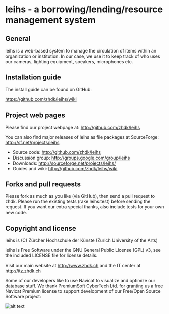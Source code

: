 # leihs - a borrowing/lending/resource management system

## General

leihs is a web-based system to manage the circulation of items within an 
organization or institution. In our case, we use it to keep track of who uses 
our cameras, lighting equipment, speakers, microphones etc. 


## Installation guide

The install guide can be found on GitHub:

https://github.com/zhdk/leihs/wiki

## Project web pages

Please find our project webpage at: 
http://github.com/zhdk/leihs

You can also find major releases of leihs as file packages at SourceForge: 
http://sf.net/projects/leihs

* Source code:         http://github.com/zhdk/leihs
* Discussion group:    http://groups.google.com/group/leihs
* Downloads:           http://sourceforge.net/projects/leihs/
* Guides and wiki:     http://github.com/zhdk/leihs/wiki

## Forks and pull requests

Please fork as much as you like (via GitHub), then send a pull request to
zhdk. Please run the existing tests (rake leihs:test) before sending the request.
If you want our extra special thanks, also include tests for your own new code.



## Copyright and license

leihs is (C) Zürcher Hochschule der Künste (Zurich University of the Arts)

leihs is Free Software under the GNU General Public License (GPL) v3, see the included LICENSE file for license details.

Visit our main website at http://www.zhdk.ch and the IT center 
at http://itz.zhdk.ch

Some of our developers like to use Navicat to visualize and optimize our database
stuff. We thank PremiumSoft CyberTech Ltd. for granting us a free Navicat Premium
license to support development of our Free/Open Source Software project:

![alt text](https://github.com/zhdk/leihs/raw/master/doc/images/navicat_logo.png "Navicat Premium Logo")
